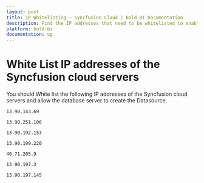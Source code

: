 ```yaml
---
layout: post
title: IP Whitelisting – Syncfusion Cloud | Bold BI Documentation
description: Find the IP addresses that need to be whitelisted to enable Syncfusion Dashboard Cloud application to access your database server.
platform: bold-bi
documentation: ug
---
```


# White List IP addresses of the Syncfusion cloud servers

You should White list the following IP addresses of the Syncfusion cloud servers and allow the database server to create the Datasource.

`13.90.143.69`

`13.90.251.106`

`13.90.192.153`

`13.90.199.220` 

`40.71.205.9`

`13.90.197.3`

`13.90.197.145`

